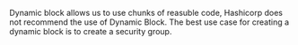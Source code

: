 Dynamic block allows us to use chunks of reasuble code, Hashicorp does not recommend the use of Dynamic Block. 
The best use case for creating a dynamic block is to create a security group. 
